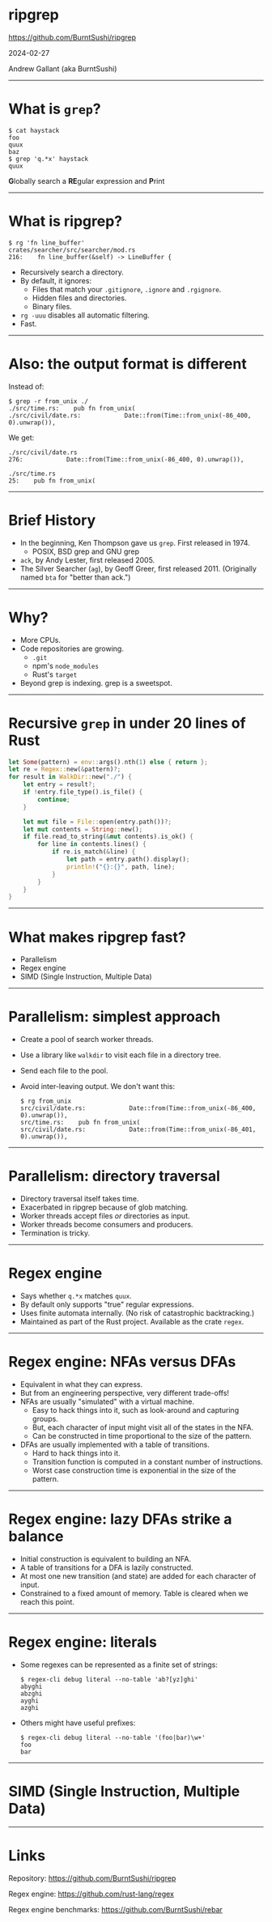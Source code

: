 <!--
theme: default
paginate: true
style: |
  section {
    justify-content: start;
  }
-->


# ripgrep

https://github.com/BurntSushi/ripgrep

2024-02-27

Andrew Gallant (aka BurntSushi)

---

# What is `grep`?

```
$ cat haystack
foo
quux
baz
$ grep 'q.*x' haystack
quux
```

**G**lobally search a **RE**gular expression and **P**rint

---

# What is ripgrep?

```
$ rg 'fn line_buffer'
crates/searcher/src/searcher/mod.rs
216:    fn line_buffer(&self) -> LineBuffer {
```

* Recursively search a directory.
* By default, it ignores:
  * Files that match your `.gitignore`, `.ignore` and `.rgignore`.
  * Hidden files and directories.
  * Binary files.
* `rg -uuu` disables all automatic filtering.
* Fast.

---

# Also: the output format is different

Instead of:

```
$ grep -r from_unix ./
./src/time.rs:    pub fn from_unix(
./src/civil/date.rs:            Date::from(Time::from_unix(-86_400, 0).unwrap()),
```

We get:

```
./src/civil/date.rs
276:            Date::from(Time::from_unix(-86_400, 0).unwrap()),

./src/time.rs
25:    pub fn from_unix(
```

---

# Brief History

* In the beginning, Ken Thompson gave us `grep`. First released in 1974.
    * POSIX, BSD grep and GNU grep
* `ack`, by Andy Lester, first released 2005.
* The Silver Searcher (`ag`), by Geoff Greer, first released 2011.
(Originally named `bta` for "better than ack.")

---

# Why?

* More CPUs.
* Code repositories are growing.
  * `.git`
  * npm's `node_modules`
  * Rust's `target`
* Beyond grep is indexing. grep is a sweetspot.

---

# Recursive `grep` in under 20 lines of Rust

```rust
let Some(pattern) = env::args().nth(1) else { return };
let re = Regex::new(&pattern)?;
for result in WalkDir::new("./") {
    let entry = result?;
    if !entry.file_type().is_file() {
        continue;
    }

    let mut file = File::open(entry.path())?;
    let mut contents = String::new();
    if file.read_to_string(&mut contents).is_ok() {
        for line in contents.lines() {
            if re.is_match(&line) {
                let path = entry.path().display();
                println!("{}:{}", path, line);
            }
        }
    }
}
```

---

# What makes ripgrep fast?

* Parallelism
* Regex engine
* SIMD (Single Instruction, Multiple Data)

---

# Parallelism: simplest approach

* Create a pool of search worker threads.
* Use a library like `walkdir` to visit each file in a directory tree.
* Send each file to the pool.
* Avoid inter-leaving output.
  We don't want this:

  ```
  $ rg from_unix
  src/civil/date.rs:            Date::from(Time::from_unix(-86_400, 0).unwrap()),
  src/time.rs:    pub fn from_unix(
  src/civil/date.rs:            Date::from(Time::from_unix(-86_401, 0).unwrap()),
  ```

---

# Parallelism: directory traversal

* Directory traversal itself takes time.
* Exacerbated in ripgrep because of glob matching.
* Worker threads accept files _or_ directories as input.
* Worker threads become consumers and producers.
* Termination is tricky.

---

# Regex engine

* Says whether `q.*x` matches `quux`.
* By default only supports "true" regular expressions.
* Uses finite automata internally. (No risk of catastrophic backtracking.)
* Maintained as part of the Rust project. Available as the crate `regex`.

---

# Regex engine: NFAs versus DFAs

* Equivalent in what they can express.
* But from an engineering perspective, very different trade-offs!
* NFAs are usually "simulated" with a virtual machine.
  * Easy to hack things into it, such as look-around and capturing groups.
  * But, each character of input might visit all of the states in the NFA.
  * Can be constructed in time proportional to the size of the pattern.
* DFAs are usually implemented with a table of transitions.
  * Hard to hack things into it.
  * Transition function is computed in a constant number of instructions.
  * Worst case construction time is exponential in the size of the pattern.

---

# Regex engine: lazy DFAs strike a balance

* Initial construction is equivalent to building an NFA.
* A table of transitions for a DFA is lazily constructed.
* At most one new transition (and state) are added for each character of input.
* Constrained to a fixed amount of memory. Table is cleared when we reach
this point.

---

# Regex engine: literals

* Some regexes can be represented as a finite set of strings:
  ```
  $ regex-cli debug literal --no-table 'ab?[yz]ghi'
  abyghi
  abzghi
  ayghi
  azghi
  ```
* Others might have useful prefixes:
  ```
  $ regex-cli debug literal --no-table '(foo|bar)\w+'
  foo
  bar
  ```

---

# SIMD (Single Instruction, Multiple Data)

---

# Links

Repository: https://github.com/BurntSushi/ripgrep

Regex engine: https://github.com/rust-lang/regex

Regex engine benchmarks: https://github.com/BurntSushi/rebar

